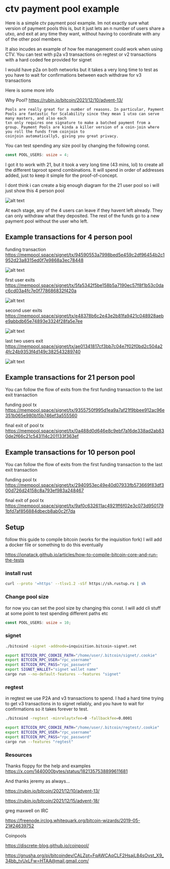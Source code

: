 # ctv payment pool example

Here is a simple ctv payment pool example. Im not exactly sure what version of payment pools this is, but it just lets an n number of users share a utxo, and exit at any time they want, without having to coordinate with any of the other pool members.

It also incudes an example of how fee management could work when using CTV. You can test with p2a v3 transactions on regtest or v2 transactions with a hard coded fee provided for signet

I would have p2a on both networks but it takes a very long time to test as you have to wait for confirmations between each withdraw for v3 transactions

Here is some more info

Why Pool? https://rubin.io/bitcoin/2021/12/10/advent-13/
```
Pools are really great for a number of reasons. In particular, Payment Pools are fantastic for Scalability since they mean 1 utxo can serve many masters, and also each
txn only requires one signature to make a batched payment from a group. Payment Pools are kinda a killer version of a coin-join where you roll the funds from coinjoin to
coinjoin automatically5, giving you great privacy.
```

You can test spending any size pool by changing the following const.

```rust
const POOL_USERS: usize = 4;
```

I got it to work with 21, but it took a very long time (43 mins, lol) to create all the different taproot spend combinations. It will spend in order of addresses added, just to keep it simple for the proof-of-concept.

I dont think i can create a big enough diagram for the 21 user pool so i will just show this 4 person pool

![alt text](image.png)

At each stage, any of the 4 users can leave if they havent left already. They can only withdraw what they deposited. The rest of the funds go to a new payment pool without the user who left.

## Example transactions for 4 person pool

funding transaction https://mempool.space/signet/tx/94590553a7998bed5e459c2df96454b2c1952d23a8315ed0f7e9868a3ec78448

![alt text](image-1.png)

first user exits https://mempool.space/signet/tx/5fa5342f5be158b5a7190ec57f8f1b53c0dac6cd03a4fc7e0f778686832f420a

![alt text](image-2.png)

second user exits https://mempool.space/signet/tx/e48378b6c2e43e2b81fa9421c048928aebe9abbdb65e74893e3324f28fa5e7ee

![alt text](image-3.png)

last two users exit https://mempool.space/signet/tx/ae01341817cf3bb7c04e7f02f0bd2c504a24fc24b9353f4d149c382543289740

![alt text](image-4.png)

## Example transactions for 21 person pool

You can follow the flow of exits from the first funding transaction to the last exit transaction

funding pool tx https://mempool.space/signet/tx/9355750f995d1ea9a7af21f9bbee912ac96e351b065e980b15b746ef3a555560

final exit of pool tx https://mempool.space/signet/tx/0a488d0d646e8c9ebf7a16de338ad2ab830de2f66c21c543114c201133f363ef


## Example transactions for 10 person pool

You can follow the flow of exits from the first funding transaction to the last exit transaction

funding pool tx https://mempool.space/signet/tx/2940953ec49e40d07933fb573669f83df300d726d24158c8a793ef983a248467

final exit of pool tx https://mempool.space/signet/tx/9af0c632611ac4921ff6f02e3c073d9501791bfd7af856884dbecb8ab0c2f7da

## Setup

follow this guide to compile bitcoin (works for the inquisition fork) I will add a docker file or something to do this eventually

https://jonatack.github.io/articles/how-to-compile-bitcoin-core-and-run-the-tests

### install rust

```bash
curl --proto '=https' --tlsv1.2 -sSf https://sh.rustup.rs | sh
```

### Change pool size

for now you can set the pool size by changing this const. I will add cli stuff at some point to test spending different paths etc
```rust
const POOL_USERS: usize = 10;
```

### signet
```bash
./bitcoind -signet -addnode=inquisition.bitcoin-signet.net
```
```bash
export BITCOIN_RPC_COOKIE_PATH="/home/user/.bitcoin/signet/.cookie"
export BITCOIN_RPC_USER="rpc_username"
export BITCOIN_RPC_PASS="rpc_password"
export SIGNET_WALLET="signet wallet name"
cargo run --no-default-features --features "signet"
```

### regtest

in regtest we use P2A and v3 transactions to spend. I had a hard time trying to get v3 transactions in to signet reliably, and you have to wait for confirmations so it takes forever to test.
```bash
./bitcoind -regtest -minrelaytxfee=0 -fallbackfee=0.0001
```
```bash
export BITCOIN_RPC_COOKIE_PATH="/home/user/.bitcoin/regtest/.cookie"
export BITCOIN_RPC_USER="rpc_username"
export BITCOIN_RPC_PASS="rpc_password"
cargo run --features "regtest"
```
### Resources

Thanks floppy for the help and examples https://x.com/1440000bytes/status/1821357538899611681

And thanks jeremy as always...

https://rubin.io/bitcoin/2021/12/10/advent-13/

https://rubin.io/bitcoin/2021/12/15/advent-18/

greg maxwell on IRC

https://freenode.irclog.whitequark.org/bitcoin-wizards/2019-05-21#24639752

Coinpools

https://discrete-blog.github.io/coinpool/

https://gnusha.org/pi/bitcoindev/CALZpt+FqAWCAqCLF2HsajL84sOvst_X9_34bb_tvUxLFw=HTAA@mail.gmail.com/
